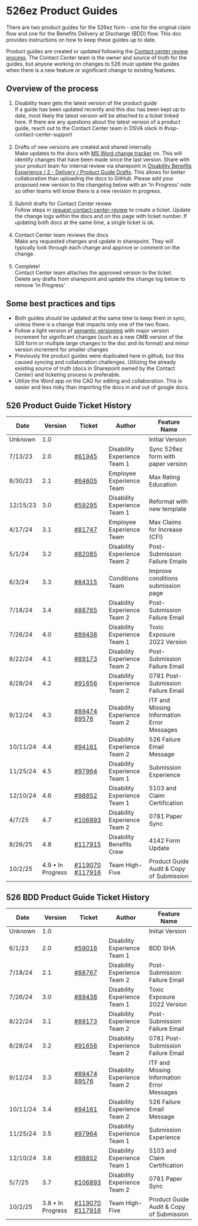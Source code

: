 # 526ez Product Guides

There are two product guides for the 526ez form - one for the original claim flow and one for the Benefits Delivery at Discharge (BDD) flow. This doc
provides instructions on how to keep these guides up to date.

Product guides are created or updated following the [Contact center review process](https://depo-platform-documentation.scrollhelp.site/collaboration-cycle/contact-center-review). 
The Contact Center team is the owner and source of truth for the guides, but anyone working on changes to 526 must update the guides when there is a 
new feature or significant change to existing features.

## Overview of the process
1. Disability team gets the latest version of the product guide<br>
If a guide has been updated recently and this doc has been kept up to date, most likely the latest version will be attached to a ticket linked here.
If there are any questions about the latest version of a product guide, reach out to the Contact Center team in DSVA slack in #vsp-contact-center-support<br><br>
2. Drafts of new versions are created and shared internally<br>
Make updates to the docs with [MS Word change tracker](https://support.microsoft.com/en-us/office/track-changes-in-word-197ba630-0f5f-4a8e-9a77-3712475e806a#:~:text=Click%20or%20tap%20at%20the,moves%20to%20the%20next%20change.) on. This will identify changes that have been made since the last version. Share with your product team for internal review via sharepoint in
[Disability Benefits Experience / 2 - Delivery / Product Guide Drafts](https://dvagov.sharepoint.com/sites/vaabdvro/Shared%20Documents/Forms/AllItems.aspx?id=%2Fsites%2Fvaabdvro%2FShared%20Documents%2FDisability%20Benefits%20Experience%2F2%20%2D%20Delivery%2FProduct%20Guide%20Drafts&viewid=3fa7a9bb%2D3d4e%2D44c2%2Db93f%2D629268a08e72).
This allows for better collaboration than uploading the docs to GitHub. Please add your proposed new version to the changelog below with an 'In Progress' note so other teams will know there is a new revision in progress. <br><br>
3. Submit drafts for Contact Center review<br>
Follow steps in [request-contact-center-review](https://github.com/department-of-veterans-affairs/va.gov-team/blob/master/platform/contact-center/request-contact-center-review.md)
to create a ticket. Update the change logs within the docs and on this page with ticket number. If updating both docs at the same time, a single ticket is ok.<br><br>
4. Contact Center team reviews the docs <br>
Make any requested changes and update in sharepoint. They will typically look through each change and approve or comment on the change.<br><br>
5. Complete!<br>Contact Center team attaches the approved version to the ticket.<br>Delete any drafts from sharepoint and update the change log below to remove 'In Progress'

## Some best practices and tips
- Both guides should be updated at the same time to keep them in sync, unless there is a change that impacts only one of the two flows.
- Follow a light version of [semantic versioning](https://semver.org/) with major version increment for significant changes (such as a new OMB version of the 526 form or multiple large changes to the doc and its format) and minor version increment for smaller changes
- Previously the product guides were duplicated here in github, but this caused syncing and collaboration challenges. Utilizing the already existing source of truth (docs in Sharepoint owned by the Contact Center) and ticketing process is preferable.
- Utilize the Word app on the CAG for editing and collaboration. This is easier and less risky than importing the docs in and out of google docs.

## 526 Product Guide Ticket History
|Date|Version|Ticket|Author|Feature Name|
|----|----|----|----|----|
|Unknown|1.0|||Initial Version|
|7/13/23|2.0|[#61945](https://github.com/department-of-veterans-affairs/va.gov-team/issues/61945)|Disability Experience Team 1|Sync 526ez form with paper version|
|8/30/23|2.1|[#64605](https://github.com/department-of-veterans-affairs/va.gov-team/issues/64605)|Employee Experience Team|Max Rating Education|
|12/15/23|3.0|[#59295](https://github.com/department-of-veterans-affairs/va.gov-team/issues/59295)|Disability Experience Team 1|Reformat with new template|
|4/17/24|3.1|[#81747](https://github.com/department-of-veterans-affairs/va.gov-team/issues/81747)|Employee Experience Team|Max Claims for Increase (CFI)|
|5/1/24|3.2|[#82085](https://github.com/department-of-veterans-affairs/va.gov-team/issues/82085)|Disability Experience Team 2|Post-Submission Failure Emails|
|6/3/24|3.3|[#84315](https://github.com/department-of-veterans-affairs/va.gov-team/issues/84315)|Conditions Team|Improve conditions submission page|
|7/18/24|3.4|[#88765](https://github.com/department-of-veterans-affairs/va.gov-team/issues/88765)|Disability Experience Team 2|Post-Submission Failure Email|
|7/26/24|4.0|[#89438](https://github.com/department-of-veterans-affairs/va.gov-team/issues/89438)|Disability Experience Team 1|Toxic Exposure<br>2022 Version|
|8/22/24 |4.1|[#89173](https://github.com/orgs/department-of-veterans-affairs/projects/1263/views/2?filterQuery=&sliceBy%5Bvalue%5D=nnicholas7&pane=issue&itemId=72805124)|Disability Experience Team 2|Post-Submission Failure Email|
|8/28/24 |4.2|[#91656](https://github.com/orgs/department-of-veterans-affairs/projects/1263/views/2?filterQuery=&sliceBy%5Bvalue%5D=nnicholas7&pane=issue&itemId=76716622)|Disability Experience Team 2|0781 Post-Submission Failure Email|
|9/12/24 |4.3|[#89474](https://github.com/department-of-veterans-affairs/va.gov-team/issues/89474) [89576](https://github.com/department-of-veterans-affairs/va.gov-team/issues/89576)|Disability Experience Team 2|ITF and Missing Information Error Messages|
|10/11/24 |4.4|[#94161](https://github.com/department-of-veterans-affairs/va.gov-team/issues/94161)|Disability Experience Team 2|526 Failure Email Message|
|11/25/24|4.5|[#97964](https://github.com/department-of-veterans-affairs/va.gov-team/issues/97964)|Disability Experience Team 1|Submission Experience|
|12/10/24|4.6|[#98852](https://github.com/department-of-veterans-affairs/va.gov-team/issues/98852)|Disability Experience Team 1|5103 and Claim Certification|
|4/7/25|4.7|[#106893](https://github.com/department-of-veterans-affairs/va.gov-team/issues/106893)|Disability Experience Team 2|0781 Paper Sync|
|8/26/25|4.8|[#117915](https://github.com/department-of-veterans-affairs/va.gov-team/issues/117915)|Disability Benefits Crew|4142 Form Update|
|10/2/25|4.9 • In Progress|[#119070](https://github.com/department-of-veterans-affairs/va.gov-team/issues/119070) [#117916](https://github.com/department-of-veterans-affairs/va.gov-team/issues/117916)|Team High-Five|Product Guide Audit & Copy of Submission|


## 526 BDD Product Guide Ticket History
|Date|Version|Ticket|Author|Feature Name|
|----|----|----|----|----|
|Unknown|1.0|||Initial Version|
|6/1/23|2.0|[#59016](https://github.com/department-of-veterans-affairs/va.gov-team/issues/59016)|Disability Experience Team 1|BDD SHA|
|7/18/24|2.1|[#88767](https://github.com/department-of-veterans-affairs/va.gov-team/issues/88767)|Disability Experience Team 2|Post-Submission Failure Email|
|7/26/24|3.0|[#89438](https://github.com/department-of-veterans-affairs/va.gov-team/issues/89438)|Disability Experience Team 1|Toxic Exposure<br>2022 Version|
|8/22/24 |3.1|[#89173](https://github.com/orgs/department-of-veterans-affairs/projects/1263/views/2?filterQuery=&sliceBy%5Bvalue%5D=nnicholas7&pane=issue&itemId=72805124)|Disability Experience Team 2|Post-Submission Failure Email|
|8/28/24 |3.2|[#91656](https://github.com/orgs/department-of-veterans-affairs/projects/1263/views/2?filterQuery=&sliceBy%5Bvalue%5D=nnicholas7&pane=issue&itemId=76716622)|Disability Experience Team 2|0781 Post-Submission Failure Email|
|9/12/24 |3.3|[#89474](https://github.com/department-of-veterans-affairs/va.gov-team/issues/89474) [89576](https://github.com/department-of-veterans-affairs/va.gov-team/issues/89576)|Disability Experience Team 2|ITF and Missing Information Error Messages|
|10/11/24 |3.4|[#94161](https://github.com/department-of-veterans-affairs/va.gov-team/issues/94161)|Disability Experience Team 2|526 Failure Email Message|
|11/25/24|3.5|[#97964](https://github.com/department-of-veterans-affairs/va.gov-team/issues/97964)|Disability Experience Team 1|Submission Experience|
|12/10/24|3.6|[#98852](https://github.com/department-of-veterans-affairs/va.gov-team/issues/98852)|Disability Experience Team 1|5103 and Claim Certification|
|5/7/25|3.7|[#106893](https://github.com/department-of-veterans-affairs/va.gov-team/issues/106893)|Disability Experience Team 2|0781 Paper Sync|
|10/2/25|3.8 • In Progress|[#119070](https://github.com/department-of-veterans-affairs/va.gov-team/issues/119070) [#117916](https://github.com/department-of-veterans-affairs/va.gov-team/issues/117916)|Team High-Five|Product Guide Audit & Copy of Submission|
